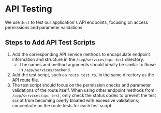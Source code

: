 # API Testing

We use `Jest` to test our application's API endpoints, focusing on access permissions and parameter validations.

## Steps to Add API Test Scripts

1. Add the corresponding API service methods to encapsulate endpoint information and structure in the `/app/services/api-test` directory.
    - The names and method arguments should ideally be similar to those in `/app/services/backend`.
2. Add the test script, such as `route.test.ts`, in the same directory as the API route file.
3. The test script should focus on the permission checks and parameter validations of the route itself. When using other endpoint methods from `/app/services/api-test`, only check the status codes to prevent the test script from becoming overly bloated with excessive validations; concentrate on the route tests for each test script.
